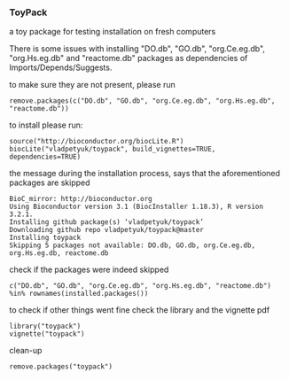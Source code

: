 ### ToyPack
a toy package for testing installation on fresh computers

There is some issues with installing "DO.db", "GO.db", 
"org.Ce.eg.db", "org.Hs.eg.db" and "reactome.db" packages as dependencies
of Imports/Depends/Suggests.

to make sure they are not present, please run
```{r}
remove.packages(c("DO.db", "GO.db", "org.Ce.eg.db", "org.Hs.eg.db", "reactome.db"))
```

to install please run:
```{r}
source("http://bioconductor.org/biocLite.R")
biocLite("vladpetyuk/toypack", build_vignettes=TRUE, dependencies=TRUE)
```

the message during the installation process, says that the aforementioned
packages are skipped
```
BioC_mirror: http://bioconductor.org
Using Bioconductor version 3.1 (BiocInstaller 1.18.3), R version 3.2.1.
Installing github package(s) ‘vladpetyuk/toypack’
Downloading github repo vladpetyuk/toypack@master
Installing toypack
Skipping 5 packages not available: DO.db, GO.db, org.Ce.eg.db, org.Hs.eg.db, reactome.db
```

check if the packages were indeed skipped
```{r}
c("DO.db", "GO.db", "org.Ce.eg.db", "org.Hs.eg.db", "reactome.db") %in% rownames(installed.packages())
```

to check if other things went fine check the library and the vignette pdf 
```{r}
library("toypack")
vignette("toypack")
```

clean-up
```{r}
remove.packages("toypack")
```

